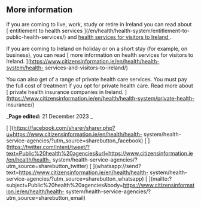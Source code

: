 ##  More information

If you are coming to live, work, study or retire in Ireland you can read about
[ entitlement to health services ](/en/health/health-system/entitlement-to-
public-health-services/) and [ health services for visitors to Ireland
](/en/health/health-system/health-services-and-visitors-to-ireland/) .

If you are coming to Ireland on holiday or on a short stay (for example, on
business), you can read [ more information on health services for visitors to
Ireland. ](https://www.citizensinformation.ie/en/health/health-system/health-
services-and-visitors-to-ireland/)

You can also get of a range of private health care services. You must pay the
full cost of treatment if you opt for private health care. Read more about [
private health insurance companies in Ireland.
](https://www.citizensinformation.ie/en/health/health-system/private-health-
insurance/)

_**Page edited:** 21 December 2023 _

[
](https://facebook.com/sharer/sharer.php?u=https://www.citizensinformation.ie/en/health/health-
system/health-service-agencies/?utm_source=sharebutton_facebook) [
](https://twitter.com/intent/tweet/?text=Public%20health%20agencies&url=https://www.citizensinformation.ie/en/health/health-
system/health-service-agencies/?utm_source=sharebutton_twitter) [
](whatsapp://send?text=https://www.citizensinformation.ie/en/health/health-
system/health-service-agencies/?utm_source=sharebutton_whatsapp) [
](mailto:?subject=Public%20health%20agencies&body=https://www.citizensinformation.ie/en/health/health-
system/health-service-agencies/?utm_source=sharebutton_email) [
](javascript:void\(0\))
